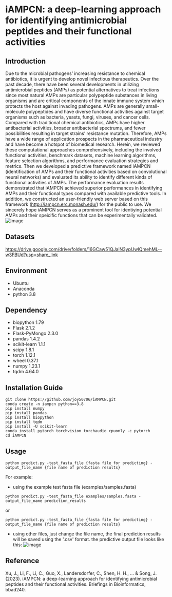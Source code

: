 # iAMPCN: a deep-learning approach for identifying antimicrobial peptides and their functional activities
## Introduction
Due to the microbial pathogens’ increasing resistance to chemical antibiotics, it is urgent to develop novel infectious therapeutics. 
Over the past decade, there have been several developments in utilizing antimicrobial peptides (AMPs) as potential alternatives to treat 
infections since most natural AMPs are particular polypeptide substances in living organisms and are critical components of the innate 
immune system which protects the host against invading pathogens. AMPs are generally small-molecule polypeptides and have diverse functional 
activities against target organisms such as bacteria, yeasts, fungi, viruses, and cancer cells. Compared with traditional chemical 
antibiotics, AMPs have higher antibacterial activities, broader antibacterial spectrums, and fewer possibilities resulting in target strains’ 
resistance mutation. Therefore, AMPs have a wide range of application prospects in the pharmaceutical industry and have become a hotspot 
of biomedical research.
Herein, we reviewed these computational approaches comprehensively, including the involved functional activities, benchmark datasets, machine 
learning algorithms, feature selection algorithms, and performance evaluation strategies and metrics. Then we developed a predictive 
framework named iAMPCN (identification of AMPs and their functional activities based on convolutional neural networks) and evaluated its 
ability to identify different kinds of functional activities of AMPs. The performance evaluation results demonstrated that iAMPCN achieved 
superior performances in identifying AMPs and their functional types compared with available predictive tools. In addition, we constructed 
an user-friendly web server based on this framework (http://iampcn.erc.monash.edu/) for the public to use. We sincerely hope iAMPCN serves 
as a prominent tool for identiying potential AMPs and their speicific functions that can be experimentally validated.
![image](https://user-images.githubusercontent.com/93033749/196317233-da4d5114-b32e-4df3-8f7c-08282a109cf5.png)
## Datasets
https://drive.google.com/drive/folders/16GCaw51QJaiN3ypUwlQmehML--w3FBUd?usp=share_link
## Environment
* Ubuntu
* Anaconda
* python 3.8
## Dependency
* biopython                     1.79
* Flask                         2.1.2
* Flask-PyMongo                 2.3.0
* pandas                        1.4.2
* scikit-learn                  1.1.1
* scipy                         1.8.1
* torch                         1.12.1
* wheel                         0.37.1
* numpy                         1.23.1
* tqdm                          4.64.0
## Installation Guide
```
git clone https://github.com/joy50706/iAMPCN.git
conda create -n iampcn python==3.8
pip install numpy
pip install pandas
pip install biopython
pip install tqdm
pip install -U scikit-learn
conda install pytorch torchvision torchaudio cpuonly -c pytorch
cd iAMPCN
```
## Usage
```
python predict.py -test_fasta_file {fasta file for predicting} -output_file_name {file name of prediction results}
```
For example:
* using the example test fasta file (examples/samples.fasta)
```
python predict.py -test_fasta_file examples/samples.fasta -output_file_name prediction_results
```
or 
```
python predict.py -test_fasta_file {fasta file for predicting} -output_file_name {file name of prediction results}
```
* using other files, just change the file name, the final prediction results will be saved using the '.csv' format.
the predictive output file looks like this: 
![image](https://user-images.githubusercontent.com/93033749/196341873-2d8adec5-7464-4eb8-bd1d-345ec00902d8.png)
## Reference
Xu, J., Li, F., Li, C., Guo, X., Landersdorfer, C., Shen, H. H., ... & Song, J. (2023). iAMPCN: a deep-learning approach for identifying antimicrobial peptides and their functional activities. Briefings in Bioinformatics, bbad240.
